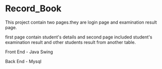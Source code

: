 # Record_Book


This project contain two pages.they are login page and examination result page.





first page contain student's details and second page included student's examination result and other students result from another table.








Front End - Java Swing 


Back End - Mysql 








